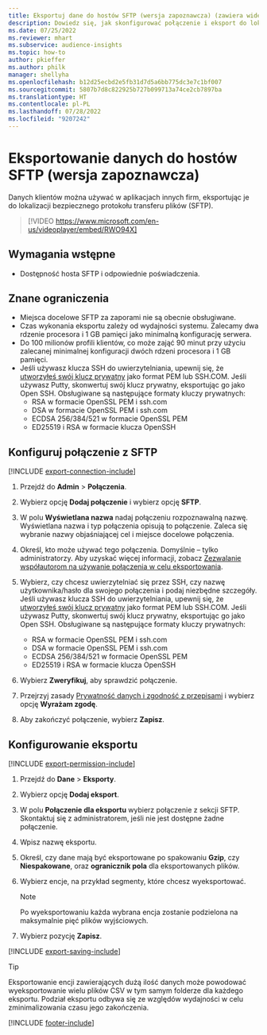 ```yaml
---
title: Eksportuj dane do hostów SFTP (wersja zapoznawcza) (zawiera wideo)
description: Dowiedz się, jak skonfigurować połączenie i eksport do lokalizacji SFTP.
ms.date: 07/25/2022
ms.reviewer: mhart
ms.subservice: audience-insights
ms.topic: how-to
author: pkieffer
ms.author: philk
manager: shellyha
ms.openlocfilehash: b12d25ecbd2e5fb31d7d5a6bb775dc3e7c1bf007
ms.sourcegitcommit: 5807b7d8c822925b727b099713a74ce2cb7897ba
ms.translationtype: HT
ms.contentlocale: pl-PL
ms.lasthandoff: 07/28/2022
ms.locfileid: "9207242"
---
```

# <a name="export-data-to-sftp-hosts-preview"></a>Eksportowanie danych do hostów SFTP (wersja zapoznawcza)

Danych klientów można używać w aplikacjach innych firm, eksportując je do lokalizacji bezpiecznego protokołu transferu plików (SFTP).

> [!VIDEO https://www.microsoft.com/en-us/videoplayer/embed/RWO94X]

## <a name="prerequisites"></a>Wymagania wstępne

- Dostępność hosta SFTP i odpowiednie poświadczenia.

## <a name="known-limitations"></a>Znane ograniczenia

- Miejsca docelowe SFTP za zaporami nie są obecnie obsługiwane.
- Czas wykonania eksportu zależy od wydajności systemu. Zalecamy dwa rdzenie procesora i 1 GB pamięci jako minimalną konfigurację serwera.
- Do 100 milionów profili klientów, co może zająć 90 minut przy użyciu zalecanej minimalnej konfiguracji dwóch rdzeni procesora i 1 GB pamięci.
- Jeśli używasz klucza SSH do uwierzytelniania, upewnij się, że [utworzyłeś swój klucz prywatny](/azure/virtual-machines/linux/create-ssh-keys-detailed#basic-example) jako format PEM lub SSH.COM. Jeśli używasz Putty, skonwertuj swój klucz prywatny, eksportując go jako Open SSH. Obsługiwane są następujące formaty kluczy prywatnych:
  - RSA w formacie OpenSSL PEM i ssh.com
  - DSA w formacie OpenSSL PEM i ssh.com
  - ECDSA 256/384/521 w formacie OpenSSL PEM
  - ED25519 i RSA w formacie klucza OpenSSH

## <a name="set-up-connection-to-sftp"></a>Konfiguruj połączenie z SFTP

[!INCLUDE [export-connection-include](includes/export-connection-admn.md)]

1. Przejdź do **Admin** > **Połączenia**.

1. Wybierz opcję **Dodaj połączenie** i wybierz opcję **SFTP**.

1. W polu **Wyświetlana nazwa** nadaj połączeniu rozpoznawalną nazwę. Wyświetlana nazwa i typ połączenia opisują to połączenie. Zaleca się wybranie nazwy objaśniającej cel i miejsce docelowe połączenia.

1. Określ, kto może używać tego połączenia. Domyślnie – tylko administratorzy. Aby uzyskać więcej informacji, zobacz [Zezwalanie współautorom na używanie połączenia w celu eksportowania](connections.md#allow-contributors-to-use-a-connection-for-exports).

1. Wybierz, czy chcesz uwierzytelniać się przez SSH, czy nazwę użytkownika/hasło dla swojego połączenia i podaj niezbędne szczegóły. Jeśli używasz klucza SSH do uwierzytelniania, upewnij się, że [utworzyłeś swój klucz prywatny](/azure/virtual-machines/linux/create-ssh-keys-detailed#basic-example) jako format PEM lub SSH.COM. Jeśli używasz Putty, skonwertuj swój klucz prywatny, eksportując go jako Open SSH. Obsługiwane są następujące formaty kluczy prywatnych:
   - RSA w formacie OpenSSL PEM i ssh.com
   - DSA w formacie OpenSSL PEM i ssh.com
   - ECDSA 256/384/521 w formacie OpenSSL PEM
   - ED25519 i RSA w formacie klucza OpenSSH

1. Wybierz **Zweryfikuj**, aby sprawdzić połączenie.

1. Przejrzyj zasady [Prywatność danych i zgodność z przepisami](connections.md#data-privacy-and-compliance) i wybierz opcję **Wyrażam zgodę**.

1. Aby zakończyć połączenie, wybierz **Zapisz**.

## <a name="configure-an-export"></a>Konfigurowanie eksportu

[!INCLUDE [export-permission-include](includes/export-permission.md)]

1. Przejdź do **Dane** > **Eksporty**.

1. Wybierz opcję **Dodaj eksport**.

1. W polu **Połączenie dla eksportu** wybierz połączenie z sekcji SFTP. Skontaktuj się z administratorem, jeśli nie jest dostępne żadne połączenie.

1. Wpisz nazwę eksportu.

1. Określ, czy dane mają być eksportowane po spakowaniu **Gzip**, czy **Niespakowane**, oraz **ogranicznik pola** dla eksportowanych plików.

1. Wybierz encje, na przykład segmenty, które chcesz wyeksportować.

   > [!NOTE]
   > Po wyeksportowaniu każda wybrana encja zostanie podzielona na maksymalnie pięć plików wyjściowych.

1. Wybierz pozycję **Zapisz**.

[!INCLUDE [export-saving-include](includes/export-saving.md)]

> [!TIP]
> Eksportowanie encji zawierających dużą ilość danych może powodować wyeksportowanie wielu plików CSV w tym samym folderze dla każdego eksportu. Podział eksportu odbywa się ze względów wydajności w celu zminimalizowania czasu jego zakończenia.

[!INCLUDE [footer-include](includes/footer-banner.md)]
